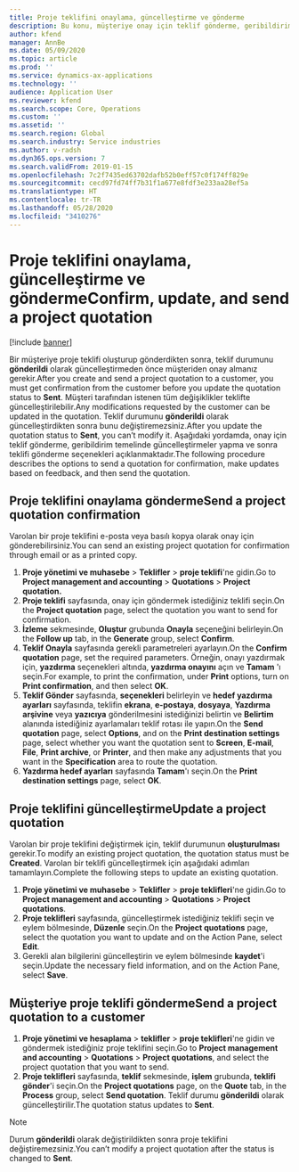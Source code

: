 ```yaml
---
title: Proje teklifini onaylama, güncelleştirme ve gönderme
description: Bu konu, müşteriye onay için teklif gönderme, geribildirim temelinde değişiklik yapma ve teklifi yeniden gönderme hakkında bilgi sağlar.
author: kfend
manager: AnnBe
ms.date: 05/09/2020
ms.topic: article
ms.prod: ''
ms.service: dynamics-ax-applications
ms.technology: ''
audience: Application User
ms.reviewer: kfend
ms.search.scope: Core, Operations
ms.custom: ''
ms.assetid: ''
ms.search.region: Global
ms.search.industry: Service industries
ms.author: v-radsh
ms.dyn365.ops.version: 7
ms.search.validFrom: 2019-01-15
ms.openlocfilehash: 7c2f7435ed63702dafb52b0eff57c0f174ff829e
ms.sourcegitcommit: cecd97fd74ff7b31f1a677e8fdf3e233aa28ef5a
ms.translationtype: HT
ms.contentlocale: tr-TR
ms.lasthandoff: 05/28/2020
ms.locfileid: "3410276"
---
```

# <a name="confirm-update-and-send-a-project-quotation"></a><span data-ttu-id="aa253-103">Proje teklifini onaylama, güncelleştirme ve gönderme</span><span class="sxs-lookup"><span data-stu-id="aa253-103">Confirm, update, and send a project quotation</span></span>

[!include [banner](../includes/banner.md)]

<span data-ttu-id="aa253-104">Bir müşteriye proje teklifi oluşturup gönderdikten sonra, teklif durumunu **gönderildi** olarak güncelleştirmeden önce müşteriden onay almanız gerekir.</span><span class="sxs-lookup"><span data-stu-id="aa253-104">After you create and send a project quotation to a customer, you must get confirmation from the customer before you update the quotation status to **Sent**.</span></span> <span data-ttu-id="aa253-105">Müşteri tarafından istenen tüm değişiklikler teklifte güncelleştirilebilir.</span><span class="sxs-lookup"><span data-stu-id="aa253-105">Any modifications requested by the customer can be updated in the quotation.</span></span> <span data-ttu-id="aa253-106">Teklif durumunu **gönderildi** olarak güncelleştirdikten sonra bunu değiştiremezsiniz.</span><span class="sxs-lookup"><span data-stu-id="aa253-106">After you update the quotation status to **Sent**, you can’t modify it.</span></span> <span data-ttu-id="aa253-107">Aşağıdaki yordamda, onay için teklif gönderme, geribildirim temelinde güncelleştirmeler yapma ve sonra teklifi gönderme seçenekleri açıklanmaktadır.</span><span class="sxs-lookup"><span data-stu-id="aa253-107">The following procedure describes the options to send a quotation for confirmation, make updates based on feedback, and then send the quotation.</span></span>

## <a name="send-a-project-quotation-confirmation"></a><span data-ttu-id="aa253-108">Proje teklifini onaylama gönderme</span><span class="sxs-lookup"><span data-stu-id="aa253-108">Send a project quotation confirmation</span></span>  

<span data-ttu-id="aa253-109">Varolan bir proje teklifini e-posta veya basılı kopya olarak onay için gönderebilirsiniz.</span><span class="sxs-lookup"><span data-stu-id="aa253-109">You can send an existing project quotation for confirmation through email or as a printed copy.</span></span> 

1. <span data-ttu-id="aa253-110">**Proje yönetimi ve muhasebe** > **Teklifler** > **proje teklifi**'ne gidin.</span><span class="sxs-lookup"><span data-stu-id="aa253-110">Go to **Project management and accounting** > **Quotations** > **Project quotation.**</span></span> 
2. <span data-ttu-id="aa253-111">**Proje teklifi** sayfasında, onay için göndermek istediğiniz teklifi seçin.</span><span class="sxs-lookup"><span data-stu-id="aa253-111">On the **Project quotation** page, select the quotation you want to send for confirmation.</span></span> 
3. <span data-ttu-id="aa253-112">**İzleme** sekmesinde, **Oluştur** grubunda **Onayla** seçeneğini belirleyin.</span><span class="sxs-lookup"><span data-stu-id="aa253-112">On the **Follow up** tab, in the **Generate** group, select **Confirm**.</span></span> 
4. <span data-ttu-id="aa253-113">**Teklif Onayla** sayfasında gerekli parametreleri ayarlayın.</span><span class="sxs-lookup"><span data-stu-id="aa253-113">On the **Confirm quotation** page, set the required parameters.</span></span> <span data-ttu-id="aa253-114">Örneğin, onayı yazdırmak için, **yazdırma** seçenekleri altında, **yazdırma onayını** açın ve **Tamam** 'ı seçin.</span><span class="sxs-lookup"><span data-stu-id="aa253-114">For example, to print the confirmation, under **Print** options, turn on **Print confirmation**, and then select **OK**.</span></span>
5. <span data-ttu-id="aa253-115">**Teklif Gönder** sayfasında, **seçenekleri** belirleyin ve **hedef yazdırma ayarları** sayfasında, teklifin **ekrana**, **e-postaya**, **dosyaya**, **Yazdırma arşivine** veya **yazıcıya** gönderilmesini istediğinizi belirtin ve **Belirtim** alanında istediğiniz ayarlamaları teklif rotası ile yapın.</span><span class="sxs-lookup"><span data-stu-id="aa253-115">On the **Send quotation** page, select **Options**, and on the **Print destination settings** page, select whether you want the quotation sent to **Screen**, **E-mail**, **File**, **Print archive**, or **Printer**, and then make any adjustments that you want in the **Specification** area to route the quotation.</span></span>
6. <span data-ttu-id="aa253-116">**Yazdırma hedef ayarları** sayfasında **Tamam**'ı seçin.</span><span class="sxs-lookup"><span data-stu-id="aa253-116">On the **Print destination settings** page, select **OK**.</span></span>  

## <a name="update-a-project-quotation"></a><span data-ttu-id="aa253-117">Proje teklifini güncelleştirme</span><span class="sxs-lookup"><span data-stu-id="aa253-117">Update a project quotation</span></span>

<span data-ttu-id="aa253-118">Varolan bir proje teklifini değiştirmek için, teklif durumunun **oluşturulması** gerekir.</span><span class="sxs-lookup"><span data-stu-id="aa253-118">To modify an existing project quotation, the quotation status must be **Created**.</span></span> <span data-ttu-id="aa253-119">Varolan bir teklifi güncelleştirmek için aşağıdaki adımları tamamlayın.</span><span class="sxs-lookup"><span data-stu-id="aa253-119">Complete the following steps to update an existing quotation.</span></span> 

1. <span data-ttu-id="aa253-120">**Proje yönetimi ve muhasebe** > **Teklifler** > **proje teklifleri**'ne gidin.</span><span class="sxs-lookup"><span data-stu-id="aa253-120">Go to **Project management and accounting** > **Quotations** > **Project quotations**.</span></span>
2. <span data-ttu-id="aa253-121">**Proje teklifleri** sayfasında, güncelleştirmek istediğiniz teklifi seçin ve eylem bölmesinde, **Düzenle** seçin.</span><span class="sxs-lookup"><span data-stu-id="aa253-121">On the **Project quotations** page, select the quotation you want to update and on the Action Pane, select **Edit**.</span></span>
3. <span data-ttu-id="aa253-122">Gerekli alan bilgilerini güncelleştirin ve eylem bölmesinde **kaydet**'i seçin.</span><span class="sxs-lookup"><span data-stu-id="aa253-122">Update the necessary field information, and on the Action Pane, select **Save**.</span></span>  

## <a name="send-a-project-quotation-to-a-customer"></a><span data-ttu-id="aa253-123">Müşteriye proje teklifi gönderme</span><span class="sxs-lookup"><span data-stu-id="aa253-123">Send a project quotation to a customer</span></span> 

1. <span data-ttu-id="aa253-124">**Proje yönetimi ve hesaplama** > **teklifler** > **proje teklifleri**'ne gidin ve göndermek istediğiniz proje teklifini seçin.</span><span class="sxs-lookup"><span data-stu-id="aa253-124">Go to **Project management and accounting** > **Quotations** > **Project quotations**, and select the project quotation that you want to send.</span></span>
2. <span data-ttu-id="aa253-125">**Proje teklifleri** sayfasında, **teklif** sekmesinde, **işlem** grubunda, **teklifi gönder**'i seçin.</span><span class="sxs-lookup"><span data-stu-id="aa253-125">On the **Project quotations** page, on the **Quote** tab, in the **Process** group, select **Send quotation**.</span></span> <span data-ttu-id="aa253-126">Teklif durumu **gönderildi** olarak güncelleştirilir.</span><span class="sxs-lookup"><span data-stu-id="aa253-126">The quotation status updates to **Sent**.</span></span>

> [!NOTE]
> <span data-ttu-id="aa253-127">Durum **gönderildi** olarak değiştirildikten sonra proje teklifini değiştiremezsiniz.</span><span class="sxs-lookup"><span data-stu-id="aa253-127">You can’t modify a project quotation after the status is changed to **Sent**.</span></span>
